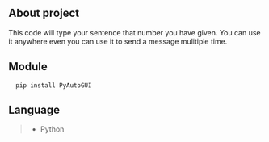 
## About project

This code will type your sentence that number you have given. You can use it anywhere even you can use it to send a message mulitiple time.
## Module


```module
  pip install PyAutoGUI
```



##  Language
>- Python

